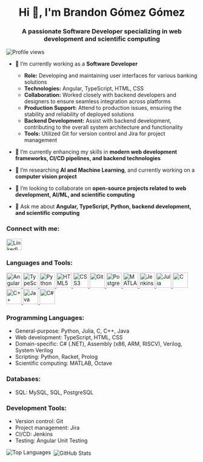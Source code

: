 <h1 align="center">Hi 👋, I'm Brandon Gómez Gómez</h1>
<h3 align="center">A passionate Software Developer specializing in web development and scientific computing</h3>

<p align="left"> <img src="https://komarev.com/ghpvc/?username=BrandonMGG&label=Profile%20views&color=0e75b6&style=flat" alt="Profile views" /> </p>

- 🔭 I’m currently working as a **Software Developer** 
  - **Role:** Developing and maintaining user interfaces for various banking solutions
  - **Technologies:** Angular, TypeScript, HTML, CSS
  - **Collaboration:** Worked closely with backend developers and designers to ensure seamless integration across platforms
  - **Production Support:** Attend to production issues, ensuring the stability and reliability of deployed solutions
  - **Backend Development:** Assist with backend development, contributing to the overall system architecture and functionality
  - **Tools:** Utilized Git for version control and Jira for project management

- 🌱 I’m currently enhancing my skills in **modern web development frameworks, CI/CD pipelines, and backend technologies**

- 🤖 I’m researching **AI and Machine Learning**, and currently working on a **computer vision project**

- 👯 I’m looking to collaborate on **open-source projects related to web development, AI/ML, and scientific computing**

- 💬 Ask me about **Angular, TypeScript, Python, backend development, and scientific computing**


<h3 align="left">Connect with me:</h3>
<p align="left">
<a href="https://linkedin.com/in/brandon-gómez-gómez-45847a278" target="blank"><img align="center" src="https://img.icons8.com/fluency/48/000000/linkedin.png" alt="LinkedIn" height="30" width="40" /></a>
</p>

<h3 align="left">Languages and Tools:</h3>
<p align="left"> 
    <a href="https://angular.io" target="_blank" rel="noreferrer"> 
        <img src="https://img.icons8.com/color/48/000000/angularjs.png" alt="Angular" width="40" height="40"/> 
    </a> 
    <a href="https://www.typescriptlang.org/" target="_blank" rel="noreferrer"> 
        <img src="https://img.icons8.com/color/48/000000/typescript.png" alt="TypeScript" width="40" height="40"/> 
    </a>
    <a href="https://www.python.org" target="_blank" rel="noreferrer"> 
        <img src="https://img.icons8.com/color/48/000000/python.png" alt="Python" width="40" height="40"/> 
    </a> 
    <a href="https://www.w3.org/html/" target="_blank" rel="noreferrer"> 
        <img src="https://img.icons8.com/color/48/000000/html-5.png" alt="HTML5" width="40" height="40"/> 
    </a> 
    <a href="https://www.w3schools.com/css/" target="_blank" rel="noreferrer"> 
        <img src="https://img.icons8.com/color/48/000000/css3.png" alt="CSS3" width="40" height="40"/> 
    </a>
    <a href="https://git-scm.com/" target="_blank" rel="noreferrer"> 
        <img src="https://img.icons8.com/color/48/000000/git.png" alt="Git" width="40" height="40"/> 
    </a>
    <a href="https://www.postgresql.org" target="_blank" rel="noreferrer"> 
        <img src="https://img.icons8.com/color/48/000000/database.png" alt="PostgreSQL" width="40" height="40"/> 
    </a> 
    <a href="https://www.mathworks.com/" target="_blank" rel="noreferrer"> 
        <img src="https://img.icons8.com/fluency/48/000000/matlab.png" alt="MATLAB" width="40" height="40"/> 
    </a>
    <a href="https://www.jenkins.io" target="_blank" rel="noreferrer"> 
        <img src="https://img.icons8.com/color/48/000000/jenkins.png" alt="Jenkins" width="40" height="40"/> 
    </a> 
    <a href="https://julialang.org" target="_blank" rel="noreferrer"> 
        <img src="https://upload.wikimedia.org/wikipedia/commons/1/1f/Julia_Programming_Language_Logo.svg" alt="Julia" width="40" height="40"/> 
    </a>
    <a href="https://en.wikipedia.org/wiki/C_(programming_language)" target="_blank" rel="noreferrer"> 
        <img src="https://img.icons8.com/color/48/000000/c-programming.png" alt="C" width="40" height="40"/>
    </a>
    <a href="https://isocpp.org/" target="_blank" rel="noreferrer"> 
        <img src="https://img.icons8.com/color/48/000000/c-plus-plus-logo.png" alt="C++" width="40" height="40"/>
    </a>
    <a href="https://www.java.com" target="_blank" rel="noreferrer"> 
        <img src="https://img.icons8.com/color/48/000000/java-coffee-cup-logo.png" alt="Java" width="40" height="40"/> 
    </a>
     <a href="https://learn.microsoft.com/en-us/dotnet/csharp/" target="_blank" rel="noreferrer"> 
        <img src="https://img.icons8.com/color/48/000000/c-sharp-logo.png" alt="C#" width="40" height="40"/>
    </a>
</p>

<h3 align="left">Programming Languages:</h3>
<p align="left">
    <ul>
        <li>General-purpose: Python, Julia, C, C++, Java</li>
        <li>Web development: TypeScript, HTML, CSS</li>
        <li>Domain-specific: C# (.NET), Assembly (x86, ARM, RISCV), Verilog, System Verilog</li>
        <li>Scripting: Python, Racket, Prolog</li>
        <li>Scientific computing: MATLAB, Octave</li>
    </ul>
</p>

<h3 align="left">Databases:</h3>
<p align="left">
    <ul>
        <li>SQL: MySQL, SQL, PostgreSQL</li>
    </ul>
</p>

<h3 align="left">Development Tools:</h3>
<p align="left">
    <ul>
        <li>Version control: Git</li>
        <li>Project management: Jira</li>
        <li>CI/CD: Jenkins</li>
        <li>Testing: Angular Unit Testing</li>
    </ul>
</p>

<p><img align="left" src="https://github-readme-stats.vercel.app/api/top-langs?username=BrandonMGG&show_icons=true&locale=en&layout=compact" alt="Top Languages" /></p>

<p>&nbsp;<img align="center" src="https://github-readme-stats.vercel.app/api?username=BrandonMGG&show_icons=true&locale=en" alt="GitHub Stats" /></p>


